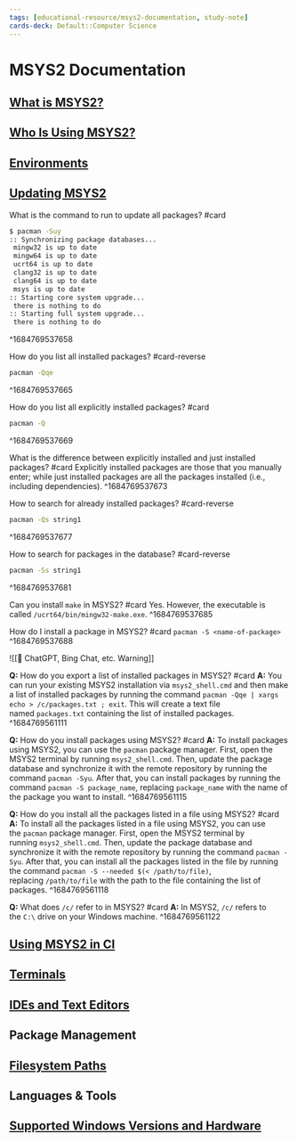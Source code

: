 ```yaml
---
tags: [educational-resource/msys2-documentation, study-note] 
cards-deck: Default::Computer Science
---
```


# MSYS2 Documentation

## [What is MSYS2?](https://www.msys2.org/docs/what-is-msys2/)

## [Who Is Using MSYS2?](https://www.msys2.org/docs/who-is-using-msys2/)

## [Environments](https://www.msys2.org/docs/environments/)

## [Updating MSYS2](https://www.msys2.org/docs/updating/)

What is the command to run to update all packages? #card
```bash session
$ pacman -Suy
꞉꞉ Synchronizing package databases...
 mingw32 is up to date
 mingw64 is up to date
 ucrt64 is up to date
 clang32 is up to date
 clang64 is up to date
 msys is up to date
꞉꞉ Starting core system upgrade...
 there is nothing to do
꞉꞉ Starting full system upgrade...
 there is nothing to do
```
^1684769537658


How do you list all installed packages? #card-reverse  
```bash session
pacman -Qqe
```
^1684769537665

How do you list all explicitly installed packages? #card 
```bash session
pacman -Q
```
^1684769537669

What is the difference between explicitly installed and just installed packages? #card 
Explicitly installed packages are those that you manually enter; while just installed packages are all the packages installed (i.e., including dependencies).
^1684769537673

How to search for already installed packages? #card-reverse  
```bash session
pacman -Qs string1
```
^1684769537677

How to search for packages in the database? #card-reverse 
```bash session
pacman -Ss string1
```
^1684769537681

Can you install `make` in MSYS2? #card 
Yes. However, the executable is called `/ucrt64/bin/mingw32-make.exe`.
^1684769537685

How do I install a package in MSYS2? #card
`pacman -S <name-of-package>`
^1684769537688

![[🤖 ChatGPT, Bing Chat, etc. Warning]]

**Q:** How do you export a list of installed packages in MSYS2? #card 
**A:** You can run your existing MSYS2 installation via `msys2_shell.cmd` and then make a list of installed packages by running the command `pacman -Qqe | xargs echo > /c/packages.txt ; exit`. This will create a text file named `packages.txt` containing the list of installed packages.
^1684769561111

**Q:** How do you install packages using MSYS2? #card 
**A:** To install packages using MSYS2, you can use the `pacman` package manager. First, open the MSYS2 terminal by running `msys2_shell.cmd`. Then, update the package database and synchronize it with the remote repository by running the command `pacman -Syu`. After that, you can install packages by running the command `pacman -S package_name`, replacing `package_name` with the name of the package you want to install.
^1684769561115

**Q:** How do you install all the packages listed in a file using MSYS2? #card 
**A:** To install all the packages listed in a file using MSYS2, you can use the `pacman` package manager. First, open the MSYS2 terminal by running `msys2_shell.cmd`. Then, update the package database and synchronize it with the remote repository by running the command `pacman -Syu`. After that, you can install all the packages listed in the file by running the command `pacman -S --needed $(< /path/to/file)`, replacing `/path/to/file` with the path to the file containing the list of packages.
^1684769561118

**Q:** What does `/c/` refer to in MSYS2? #card 
**A:** In MSYS2, `/c/` refers to the `C:\` drive on your Windows machine.
^1684769561122

## [Using MSYS2 in CI](https://www.msys2.org/docs/ci/)

## [Terminals](https://www.msys2.org/docs/terminals/)

## [IDEs and Text Editors](https://www.msys2.org/docs/ides-editors/)

## Package Management

## [Filesystem Paths](https://www.msys2.org/docs/filesystem-paths/)

## Languages & Tools

## [Supported Windows Versions and Hardware](https://www.msys2.org/docs/windows_support/)
